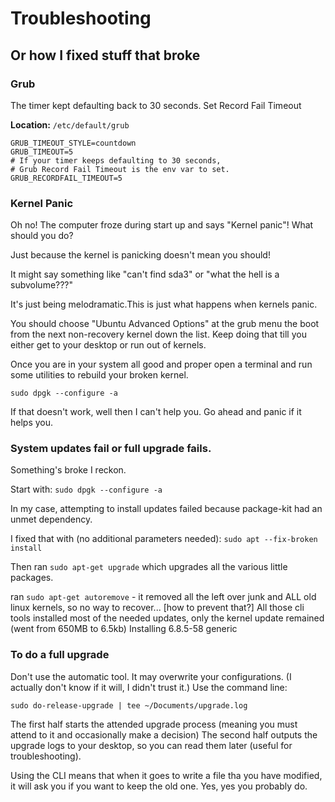 # Troubleshooting
## Or how I fixed stuff that broke



### Grub

The timer kept defaulting back to 30 seconds.
Set Record Fail Timeout

**Location:** ```/etc/default/grub```
```shell
GRUB_TIMEOUT_STYLE=countdown
GRUB_TIMEOUT=5
# If your timer keeps defaulting to 30 seconds,
# Grub Record Fail Timeout is the env var to set.
GRUB_RECORDFAIL_TIMEOUT=5
```


### Kernel Panic
Oh no! The computer froze during start up and says "Kernel panic"! What should you do?

Just because the kernel is panicking doesn't mean you should!

It might say something like "can't find sda3" or "what the hell is a subvolume???"

It's just being melodramatic.This is just what happens when kernels panic.

You should choose "Ubuntu Advanced Options" at the grub menu the boot from the next non-recovery kernel
down the list. Keep doing that till you either get to your desktop or run out of kernels.

Once you are in your system all good and proper open a terminal and run some utilities to rebuild your
broken kernel.

`sudo dpgk --configure -a`

If that doesn't work, well then I can't help you. Go ahead and panic if it helps you.

### System updates fail or full upgrade fails.

Something's broke I reckon.

Start with:
`sudo dpgk --configure -a`

In my case, attempting to install updates failed because package-kit had an unmet dependency.

I fixed that with (no additional parameters needed): 
`sudo apt --fix-broken install`

Then ran `sudo apt-get upgrade` which upgrades all the various little packages.  

ran `sudo apt-get autoremove` - it removed all the left over junk and ALL old linux kernels, so no way to recover... [how to prevent that?]
All those cli tools installed most of the needed updates, only the kernel update remained (went from 650MB to 6.5kb)
Installing 6.8.5-58 generic


### To do a full upgrade
Don't use the automatic tool. It may overwrite your configurations. (I actually don't know if it will, I didn't trust it.)
Use the command line:

`sudo do-release-upgrade | tee ~/Documents/upgrade.log`

The first half starts the attended upgrade process (meaning you must attend to it and occasionally make a decision)
The second half outputs the upgrade logs to your desktop, so you can read them later (useful for troubleshooting).

Using the CLI means that when it goes to write a file tha you have modified, it will ask you if you want to keep the old one. Yes, yes
you probably do.






